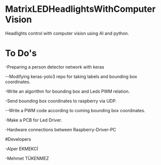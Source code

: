 # MatrixLEDHeadlightsWithComputerVision
Headlights control with computer vision using AI and python.

# To Do's

-Preparing a person detector network with keras

--Modifying keras-yolo3 repo for taking labels and bounding box coordinates.

-Write an algorithm for bounding box and Leds PWM relation.

-Send bounding box coordinates to raspberry via UDP.

--Write a PWM code according to coming bounding box coordinates.

-Make a PCB for Led Driver.

-Hardware connections between Raspberry-Driver-PC

#Developers

-Alper EKMEKCİ

-Mehmet TÜKENMEZ

